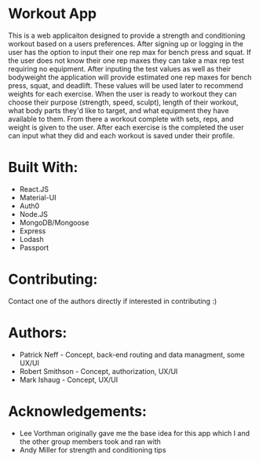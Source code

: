 # Workout App
This is a web applicaiton designed to provide a strength and conditioning workout based on a users preferences. After signing up or logging in the user has the option to input their one rep max for bench press and squat. If the user does not know their one rep maxes they can take a max rep test requiring no equipment. After inputing the test values as well as their bodyweight the application will provide estimated one rep maxes for bench press, squat, and deadlift. These values will be used later to recommend weights for each exercise. When the user is ready to workout they can choose their purpose (strength, speed, sculpt), length of their workout, what body parts they'd like to target, and what equipment they have available to them. From there a workout complete with sets, reps, and weight is given to the user. After each exercise is the completed the user can input what they did and each workout is saved under their profile.

# Built With:
* React.JS
* Material-UI
* Auth0 
* Node.JS
* MongoDB/Mongoose
* Express
* Lodash
* Passport

# Contributing: 
Contact one of the authors directly if interested in contributing :)

# Authors: 
* Patrick Neff - Concept, back-end routing and data managment, some UX/UI
* Robert Smithson - Concept, authorization, UX/UI
* Mark Ishaug - Concept, UX/UI

# Acknowledgements:
* Lee Vorthman originally gave me the base idea for this app which I and the other group members took and ran with
* Andy Miller for strength and conditioning tips
